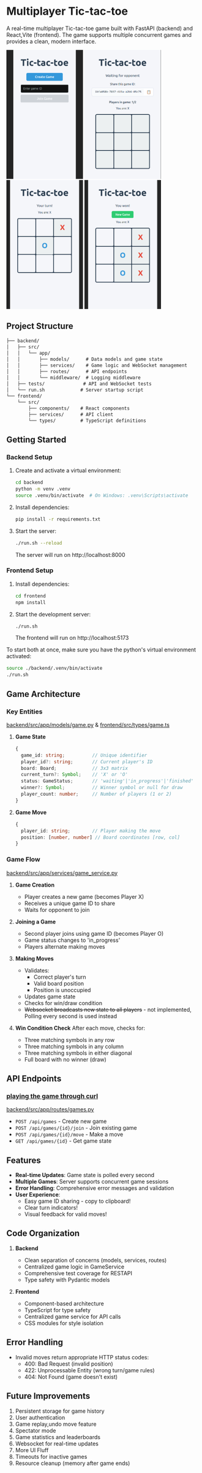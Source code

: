 # Multiplayer Tic-tac-toe

A real-time multiplayer Tic-tac-toe game built with FastAPI (backend) and React,Vite (frontend). The game supports multiple concurrent games and provides a clean, modern interface.
 
<span>
<img src="pictures/Screenshot%20from%202024-12-14%2021-06-32.png" alt="Screenshot from 2024-12-14 21-06-32" width="200"/>
<img src="pictures/Screenshot%20from%202024-12-14%2021-06-34.png" alt="Screenshot from 2024-12-14 21-06-34" width="200"/>
<img src="pictures/Screenshot%20from%202024-12-14%2021-05-52.png" alt="Screenshot from 2024-12-14 21-05-52" width="200"/>
<img src="pictures/Screenshot%20from%202024-12-14%2021-06-26.png" alt="Screenshot from 2024-12-14 21-06-26" width="200"/>
</span>


## Project Structure

```
├── backend/
│   ├── src/
│   │   └── app/
│   │       ├── models/      # Data models and game state
│   │       ├── services/    # Game logic and WebSocket management
│   │       ├── routes/      # API endpoints
│   │       └── middleware/  # Logging middleware
│   ├── tests/              # API and WebSocket tests
│   └── run.sh             # Server startup script
└── frontend/
    └── src/
        ├── components/    # React components
        ├── services/      # API client
        └── types/         # TypeScript definitions
```

## Getting Started

### Backend Setup

1. Create and activate a virtual environment:
   ```bash
   cd backend
   python -m venv .venv
   source .venv/bin/activate  # On Windows: .venv\Scripts\activate
   ```

2. Install dependencies:
   ```bash
   pip install -r requirements.txt
   ```

3. Start the server:
   ```bash
   ./run.sh --reload
   ```
   The server will run on http://localhost:8000

### Frontend Setup

1. Install dependencies:
   ```bash
   cd frontend
   npm install
   ```

2. Start the development server:
   ```bash
   ./run.sh
   ```
   The frontend will run on http://localhost:5173

To start both at once, make sure you have the python's virtual environment activated:
```bash
source ./backend/.venv/bin/activate
./run.sh
```

## Game Architecture

### Key Entities
[backend/src/app/models/game.py](backend/src/app/models/game.py) &
<a href="frontend/src/types/game.ts">frontend/src/types/game.ts</a>

1. **Game State**
   ```typescript
   {
     game_id: string;          // Unique identifier
     player_id?: string;       // Current player's ID
     board: Board;             // 3x3 matrix
     current_turn?: Symbol;    // 'X' or 'O'
     status: GameStatus;       // 'waiting'|'in_progress'|'finished'
     winner?: Symbol;          // Winner symbol or null for draw
     player_count: number;     // Number of players (1 or 2)
   }
   ```

2. **Game Move**
   ```typescript
   {
     player_id: string;        // Player making the move
     position: [number, number] // Board coordinates [row, col]
   }
   ```

### Game Flow
[backend/src/app/services/game_service.py](backend/src/app/services/game_service.py)
1. **Game Creation**
   - Player creates a new game (becomes Player X)
   - Receives a unique game ID to share
   - Waits for opponent to join

2. **Joining a Game**
   - Second player joins using game ID (becomes Player O)
   - Game status changes to 'in_progress'
   - Players alternate making moves

3. **Making Moves**
   - Validates:
     - Correct player's turn
     - Valid board position
     - Position is unoccupied
   - Updates game state
   - Checks for win/draw condition
   - ~~Websocket broadcasts new state to all players~~ - not implemented, Polling every second is used instead

4. **Win Condition Check**
   After each move, checks for:
   - Three matching symbols in any row
   - Three matching symbols in any column
   - Three matching symbols in either diagonal
   - Full board with no winner (draw)

## API Endpoints  
### [playing the game through curl](play_via_curl.md)
[backend/src/app/routes/games.py](backend/src/app/routes/games.py)  
- `POST /api/games` - Create new game
- `POST /api/games/{id}/join` - Join existing game
- `POST /api/games/{id}/move` - Make a move
- `GET /api/games/{id}` - Get game state

## Features

- **Real-time Updates**: Game state is polled every second
- **Multiple Games**: Server supports concurrent game sessions
- **Error Handling**: Comprehensive error messages and validation
- **User Experience**:
  - Easy game ID sharing - copy to clipboard!
  - Clear turn indicators!
  - Visual feedback for valid moves!

## Code Organization

1. **Backend**
   - Clean separation of concerns (models, services, routes)
   - Centralized game logic in GameService
   - Comprehensive test coverage for RESTAPI
   - Type safety with Pydantic models

2. **Frontend**
   - Component-based architecture
   - TypeScript for type safety
   - Centralized game service for API calls
   - CSS modules for style isolation

## Error Handling

- Invalid moves return appropriate HTTP status codes:
  - 400: Bad Request (invalid position)
  - 422: Unprocessable Entity (wrong turn/game rules)
  - 404: Not Found (game doesn't exist)

## Future Improvements

1. Persistent storage for game history
2. User authentication
3. Game replay,undo move feature
4. Spectator mode
5. Game statistics and leaderboards
6. Websocket for real-time updates
7. More UI Fluff
8. Timeouts for inactive games
9. Resource cleanup (memory after game ends)
